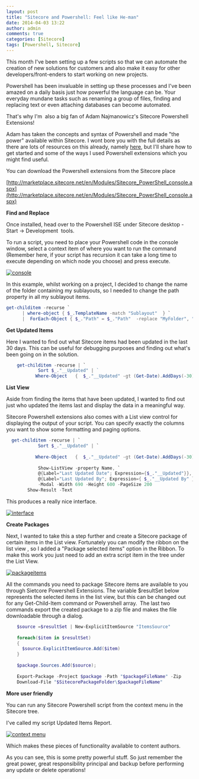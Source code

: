 ```yaml
---
layout: post
title: "Sitecore and Powershell: Feel like He-man"
date: 2014-04-03 13:22
author: admin
comments: true
categories: [Sitecore]
tags: [Powershell, Sitecore]
---
```

<span class="dropcap">T</span>his month I've been setting up a few scripts so that we can automate the creation of new solutions for customers and also make it easy for other developers/front-enders to start working on new projects.

Powershell has been invaluable in setting up these processes and I've been amazed on a daily basis just how powerful the language can be. Your everyday mundane tasks such as renaming a group of files, finding and replacing text or even attaching databases can become automated.

That's why I'm  also a big fan of Adam Najmanowicz's Sitecore Powershell Extensions!

Adam has taken the concepts and syntax of Powershell and made "the power" available within Sitecore. I wont bore you with the full details as there are lots of resources on this already, namely [here](http://blog.najmanowicz.com/sitecore-powershell-console/), but I'll share how to get started and some of the ways I used Powershell extensions which you might find useful.

You can download the Powershell extensions from the Sitecore place

[http://marketplace.sitecore.net/en/Modules/Sitecore_PowerShell_console.aspx](http://marketplace.sitecore.net/en/Modules/Sitecore_PowerShell_console.aspx)

**Find and Replace**

Once installed, head over to the Powershell ISE under Sitecore desktop - Start -&gt; Development  tools.

To run a script, you need to place your Powershell code in the console window, select a context item of where you want to run the command (Remember here, if your script has recursion it can take a long time to execute depending on which node you choose) and press execute.

<a href="http://coreblimey.azurewebsites.net/wp-content/uploads/2014/04/console.jpg">![console](http://coreblimey.azurewebsites.net/wp-content/uploads/2014/04/console.jpg)</a>

In this example, whilst working on a project, I decided to change the name of the folder containing my sublayouts, so I needed to change the path property in all my sublayout items.

``` powershell
get-childitem -recurse `
      | where-object { $_.TemplateName -match "Sublayout"  } `
      |  ForEach-Object { $_."Path" = $_."Path"  -replace "MyFolder", "MyNewlyNamedFolder"}
```

 **Get Updated Items**
    

Here I wanted to find out what Sitecore items had been updated in the last 30 days. This can be useful for debugging purposes and finding out what's been going on in the solution.

``` powershell
    get-childitem -recurse | `
            Sort $_."__Updated" | `       
           Where-Object   {  $_."__Updated" -gt (Get-Date).AddDays(-30) }
```

**List View**
    
Aside from finding the items that have been updated, I wanted to find out just who updated the items last and display the data in a meaningful way.
    
Sitecore Powershell extensions also comes with a List view control for displaying the output of your script. You can specify exactly the columns you want to show some formatting and paging options.

``` powershell
  get-childitem -recurse | `
            Sort $_."__Updated" | `
    
           Where-Object   {  $_."__Updated" -gt (Get-Date).AddDays(-30) }    |
    
            Show-ListView -property Name, `
            @{Label="Last Updated Date"; Expression={$_."__Updated"}}, `
            @{Label="Last Updated By"; Expression={ $_."__Updated By" } } `
            -Modal -Width 690 -Height 600 -PageSize 200
        Show-Result -Text
```

 This produces a really nice interface.
    
 <a href="http://coreblimey.azurewebsites.net/wp-content/uploads/2014/04/interface.jpg">![interface](http://coreblimey.azurewebsites.net/wp-content/uploads/2014/04/interface.jpg)</a>
    
**Create Packages**
    
Next, I wanted to take this a step further and create a Sitecore package of certain items in the List view. Fortunately you can modify the ribbon on the list view , so I added a "Package selected items" option in the Ribbon. To make this work you just need to add an extra script item in the tree under the List View.
    
<a href="http://coreblimey.azurewebsites.net/wp-content/uploads/2014/04/packageitems.jpg">![packageitems](http://coreblimey.azurewebsites.net/wp-content/uploads/2014/04/packageitems.jpg)</a>
    
All the commands you need to package Sitecore items are available to you through Sietcore Powershell Extensions. The variable $resultSet below represents the selected items in the list view, but this can be changed out for any Get-Child-Item command or Powershell array.  The last two commands export the created package to a zip file and makes the file downloadable through a dialog.
    
``` powershell
    $source =$resultSet | New-ExplicitItemSource "ItemsSource" 
    
    foreach($item in $resultSet)
    {
      $source.ExplicitItemSource.Add($item)
    }
    
    $package.Sources.Add($source);
    
    Export-Package -Project $package -Path "$packageFileName" -Zip
    Download-File "$SitecorePackageFolder\$packageFileName"

```

**More user friendly**

You can run any Sitecore Powershell script from the context menu in the Sitecore tree.

I've called my script Updated Items Report.

<a href="http://coreblimey.azurewebsites.net/wp-content/uploads/2014/04/context-menu.jpg">![context menu](http://coreblimey.azurewebsites.net/wp-content/uploads/2014/04/context-menu.jpg)</a>

Which makes these pieces of functionality available to content authors.

As you can see, this is some pretty powerful stuff. So just remember the great power, great responsibility principal and backup before performing any update or delete operations!
